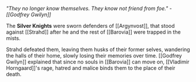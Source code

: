 *"They no longer know themselves. They know not friend from foe." - [[Godfrey Gwilyn]]*

The **Silver Knights** were sworn defenders of [[Argynvost]], that stood against [[Strahd]] after he and the rest of [[Barovia]] were trapped in the mists.

Strahd defeated them, leaving them husks of their former selves, wandering the halls of their home, slowly losing their memories over time. [[Godfrey Gwilyn]] explained that since no souls in [[Barovia]] can move on, [[Vladimir Horngaard]]'s rage, hatred and malice binds them to the place of their death.

